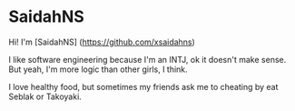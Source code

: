# SaidahNS

Hi! I'm [SaidahNS] (https://github.com/xsaidahns)

I like software engineering because I'm an INTJ, ok it doesn't make sense. But yeah, I'm more logic than other girls, I think.

I love healthy food, but sometimes my friends ask me to cheating by eat Seblak or Takoyaki.
